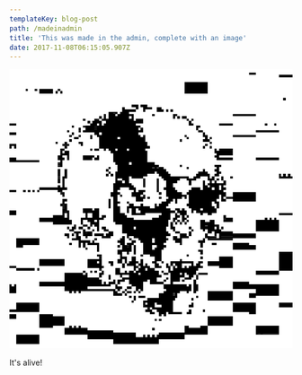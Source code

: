 ```yaml
---
templateKey: blog-post
path: /madeinadmin
title: 'This was made in the admin, complete with an image'
date: 2017-11-08T06:15:05.907Z
---
```

![skull image](./img/tumblr_npa7ksI5vy1ssby0io1_540.gif)

It's alive!
